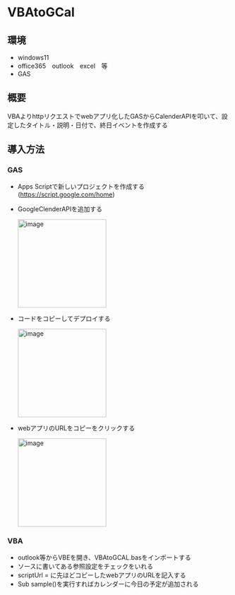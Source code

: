 
# VBAtoGCal

## 環境
* windows11
* office365　outlook　excel　等
* GAS

## 概要
VBAよりhttpリクエストでwebアプリ化したGASからCalenderAPIを叩いて、設定したタイトル・説明・日付で、終日イベントを作成する

## 導入方法
### GAS
* Apps Scriptで新しいプロジェクトを作成する(https://script.google.com/home)
* GoogleClenderAPIを追加する

  <img width="200" alt="image" src="https://github.com/kuma6082/VBAtoGCal/assets/89393398/6222d70b-d0ea-41a4-bc29-69745e32aad8">

* コードをコピーしてデプロイする
  
  <img width="200" alt="image" src="https://github.com/kuma6082/VBAtoGCal/assets/89393398/d144acac-7840-4564-8920-db81a209b450">

* webアプリのURLをコピーをクリックする

  <img width="200" alt="image" src="https://github.com/kuma6082/VBAtoGCal/assets/89393398/fad16d01-0a0d-4976-8703-5b9d47c6bb93">


### VBA

* outlook等からVBEを開き、VBAtoGCAL.basをインポートする
* ソースに書いてある参照設定をチェックをいれる
* scriptUrl = に先ほどコピーしたwebアプリのURLを記入する
* Sub sample()を実行すればカレンダーに今日の予定が追加される




